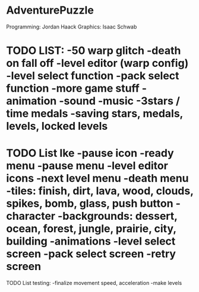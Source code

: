 AdventurePuzzle
===============
Programming: Jordan Haack
Graphics: Isaac Schwab

TODO LIST:
-50 warp glitch
-death on fall off
-level editor (warp config)
-level select function
-pack select function
-more game stuff
-animation
-sound
-music
-3stars / time medals
-saving stars, medals, levels, locked levels
=======


TODO List Ike
-pause icon
-ready menu
-pause menu
-level editor icons
-next level menu
-death menu
-tiles: finish, dirt, lava, wood, clouds, spikes, bomb, glass, push button
-character
-backgrounds: dessert, ocean, forest, jungle, prairie, city, building
-animations
-level select screen
-pack select screen
-retry screen
=======

TODO List testing:
-finalize movement speed, acceleration
-make levels
